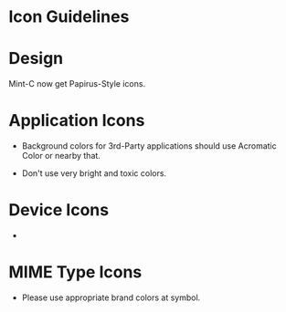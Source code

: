 
Icon Guidelines
=======

Design
==============

Mint-C now get Papirus-Style icons.


Application Icons
==============

* Background colors for 3rd-Party applications should use Acromatic Color or nearby that.

* Don't use very bright and toxic colors.

Device Icons
==============

* 

MIME Type Icons
==============

* Please use appropriate brand colors at symbol.

